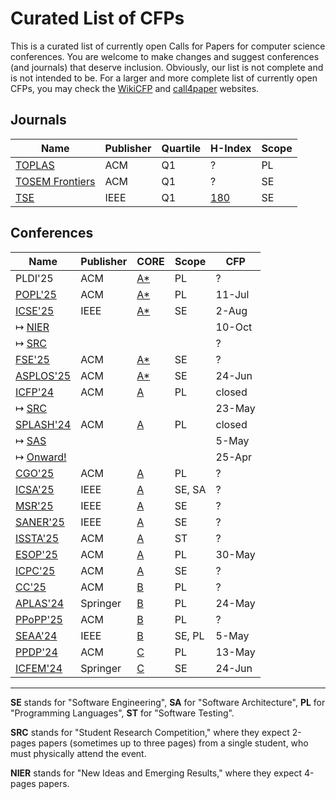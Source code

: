 # Curated List of CFPs

This is a curated list of currently open Calls for Papers for computer science conferences.
You are welcome to make changes and suggest conferences (and journals) that deserve inclusion.
Obviously, our list is not complete and is not intended to be.
For a larger and more complete list of currently open CFPs,
you may check the [WikiCFP](http://www.wikicfp.com/cfp/) and
[call4paper](https://www.call4paper.com/) websites.

## Journals

| Name | Publisher | Quartile | H-Index | Scope |
| --- | --- | --- | --- | --- |
| [TOPLAS](https://dl.acm.org/journal/toplas/author-guidelines) | ACM | Q1 | ? | PL |
| [TOSEM Frontiers](https://dl.acm.org/journal/tosem/frontiers) | ACM | Q1 | ? | SE |
| [TSE](https://www.computer.org/csdl/journal/ts/write-for-us/15090) | IEEE | Q1 | [180](https://www.scimagojr.com/journalsearch.php?q=18711) | SE |

## Conferences

| Name | Publisher | CORE | Scope | CFP |
| --- | --- | --- | --- | --- |
| PLDI'25 | ACM | [A*](https://portal.core.edu.au/conf-ranks/84/) | PL | ? |
| [POPL'25](https://conf.researchr.org/home/POPL-2025) | ACM | [A*](https://portal.core.edu.au/conf-ranks/82/) | PL | 11-Jul |
| [ICSE'25](https://conf.researchr.org/home/icse-2025) | IEEE | [A*](https://portal.core.edu.au/conf-ranks/1209/) | SE | 2-Aug |
| ↦ [NIER](https://conf.researchr.org/track/icse-2025/icse-2025-nier) | | | | 10-Oct |
| ↦ [SRC](https://conf.researchr.org/track/icse-2025/icse-2025-SRC) | | | | ? |
| [FSE'25](https://conf.researchr.org/home/fse-2025) | ACM | [A*](https://portal.core.edu.au/conf-ranks/52/) | SE | ? |
| [ASPLOS'25](https://www.asplos-conference.org/asplos-2025-call-for-papers/) | ACM | [A*](https://portal.core.edu.au/conf-ranks/147/) | SE | 24-Jun |
| [ICFP'24](https://icfp24.sigplan.org/) | ACM | [A](https://portal.core.edu.au/conf-ranks/1037/) | PL | closed |
| ↦ [SRC](https://icfp24.sigplan.org/track/icfp-2024-student-research-competition) | | | | 23-May |
| [SPLASH'24](https://2024.splashcon.org/) | ACM | [A](https://portal.core.edu.au/conf-ranks/18/) | PL | closed |
| ↦ [SAS](https://2024.splashcon.org/home/sas-2024) | | | | 5-May |
| ↦ [Onward!](https://2024.splashcon.org/track/splash-2024-Onward-Essays) | | | | 25-Apr |
| [CGO'25](https://conf.researchr.org/series/cgo) | ACM | [A](https://portal.core.edu.au/conf-ranks/1362/) | PL | ? |
| [ICSA'25](https://conf.researchr.org/home/icsa-2024) | IEEE | [A](https://portal.core.edu.au/conf-ranks/791/) | SE, SA | ? |
| [MSR'25](https://www.msrconf.org/) | IEEE | [A](https://portal.core.edu.au/conf-ranks/711/) | SE | ? |
| [SANER'25](https://conf.researchr.org/series/saner) | IEEE | [A](https://portal.core.edu.au/conf-ranks/2280/) | SE | ? |
| [ISSTA'25](https://conf.researchr.org/home/issta-2025) | ACM | [A](https://portal.core.edu.au/conf-ranks/1412/) | ST | ? |
| [ESOP'25](https://etaps.org/2025/conferences/esop/) | ACM | [A](https://portal.core.edu.au/conf-ranks/514/) | PL | 30-May |
| [ICPC'25](https://conf.researchr.org/home/icpc-2024) | ACM | [A](https://portal.core.edu.au/conf-ranks/1181/) | SE | ? |
| [CC'25](https://conf.researchr.org/series/CC) | ACM | [B](https://portal.core.edu.au/conf-ranks/936/) | PL | ? |
| [APLAS'24](https://conf.researchr.org/home/aplas-2024/) | Springer | [B](https://portal.core.edu.au/conf-ranks/171/) | PL | 24-May |
| [PPoPP'25](https://conf.researchr.org/home/ppopp-2024) | ACM | [B](https://portal.core.edu.au/conf-ranks/1691/) | PL | ? |
| [SEAA'24](https://dsd-seaa.com/seaa2024/) | IEEE | [B](https://portal.core.edu.au/conf-ranks/464/) | SE, PL | 5-May |
| [PPDP'24](https://ppdp2024.github.io/) | ACM | [C](https://portal.core.edu.au/conf-ranks/1176/) | PL | 13-May |
| [ICFEM'24](https://icfem2024.info/) | Springer | [C](https://portal.core.edu.au/conf-ranks/1031/) | SE | 24-Jun |

---

**SE** stands for "Software Engineering",
**SA** for "Software Architecture",
**PL** for "Programming Languages",
**ST** for "Software Testing".

**SRC** stands for "Student Research Competition," where they expect
2-pages papers (sometimes up to three pages)
from a single student, who must physically attend the event.

**NIER** stands for "New Ideas and Emerging Results," where
they expect 4-pages papers.
